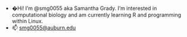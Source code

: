 - �Hi! I’m @smg0055 aka Samantha Grady. I’m interested in computational biology and am currently learning R and programming within Linux.
- 📫  smg0055@auburn.edu
